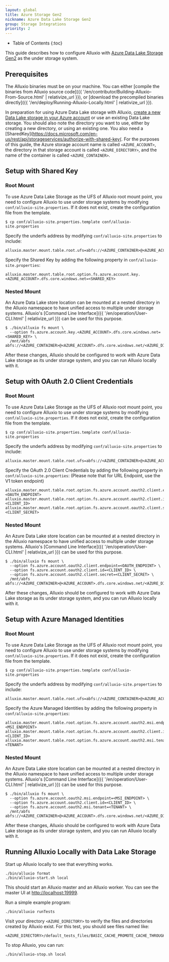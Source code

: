 ```yaml
---
layout: global
title: Azure Storage Gen2
nickname: Azure Data Lake Storage Gen2 
group: Storage Integrations
priority: 2
---
```


* Table of Contents
{:toc}

This guide describes how to configure Alluxio with [Azure Data Lake Storage Gen2](https://docs.microsoft.com/en-in/azure/storage/blobs/data-lake-storage-introduction) as the under storage system.

## Prerequisites

The Alluxio binaries must be on your machine.
You can either [compile the binaries from Alluxio source code]({{ '/en/contributor/Building-Alluxio-From-Source.html' | relativize_url }}),
or [download the precompiled binaries directly]({{ '/en/deploy/Running-Alluxio-Locally.html' | relativize_url }}).

In preparation for using Azure Data Lake storage with Alluxio, [create a new Data Lake storage in your Azure
account](https://docs.microsoft.com/en-in/azure/storage/blobs/create-data-lake-storage-account) or use an existing Data Lake storage. 
You should also note the directory you want to use, either by creating a new directory, or using an existing one. You also need a 
[SharedKey](https://docs.microsoft.com/en-us/rest/api/storageservices/authorize-with-shared-key(.
For the purposes of this guide, the Azure storage account name is called `<AZURE_ACCOUNT>`,
the directory in that storage account is called `<AZURE_DIRECTORY>`, and the name of the container is called `<AZURE_CONTAINER>`.


## Setup with Shared Key

### Root Mount

To use Azure Data Lake Storage as the UFS of Alluxio root mount point,
you need to configure Alluxio to use under storage systems by modifying
`conf/alluxio-site.properties`. If it does not exist, create the configuration file from the
template.

```console
$ cp conf/alluxio-site.properties.template conf/alluxio-site.properties
```

Specify the underfs address by modifying `conf/alluxio-site.properties` to include:

```properties
alluxio.master.mount.table.root.ufs=abfs://<AZURE_CONTAINER>@<AZURE_ACCOUNT>.dfs.core.windows.net/<AZURE_DIRECTORY>/
```

Specify the Shared Key by adding the following property in `conf/alluxio-site.properties`:

```properties
alluxio.master.mount.table.root.option.fs.azure.account.key.<AZURE_ACCOUNT>.dfs.core.windows.net=<SHARED_KEY>
```

### Nested Mount
An Azure Data Lake store location can be mounted at a nested directory in the Alluxio namespace to have unified access
to multiple under storage systems. Alluxio's
[Command Line Interface]({{ '/en/operation/User-CLI.html' | relativize_url }}) can be used for this purpose.

```console
$ ./bin/alluxio fs mount \
  --option fs.azure.account.key.<AZURE_ACCOUNT>.dfs.core.windows.net=<SHARED_KEY> \
  /mnt/abfs abfs://<AZURE_CONTAINER>@<AZURE_ACCOUNT>.dfs.core.windows.net/<AZURE_DIRECTORY>/
```

After these changes, Alluxio should be configured to work with Azure Data Lake storage as its under storage system, and you can run Alluxio locally with it.

## Setup with OAuth 2.0 Client Credentials

### Root Mount

To use Azure Data Lake Storage as the UFS of Alluxio root mount point,
you need to configure Alluxio to use under storage systems by modifying
`conf/alluxio-site.properties`. If it does not exist, create the configuration file from the
template.

```console
$ cp conf/alluxio-site.properties.template conf/alluxio-site.properties
```

Specify the underfs address by modifying `conf/alluxio-site.properties` to include:

```properties
alluxio.master.mount.table.root.ufs=abfs://<AZURE_CONTAINER>@<AZURE_ACCOUNT>.dfs.core.windows.net/<AZURE_DIRECTORY>/
```

Specify the OAuth 2.0 Client Credentials by adding the following property in `conf/alluxio-site.properties`:
(Please note that for URL Endpoint, use the V1 token endpoint)

```properties
alluxio.master.mount.table.root.option.fs.azure.account.oauth2.client.endpoint=<OAUTH_ENDPOINT>
alluxio.master.mount.table.root.option.fs.azure.account.oauth2.client.id=<CLIENT_ID>
alluxio.master.mount.table.root.option.fs.azure.account.oauth2.client.secret=<CLIENT_SECRET>
```

### Nested Mount
An Azure Data Lake store location can be mounted at a nested directory in the Alluxio namespace to have unified access
to multiple under storage systems. Alluxio's
[Command Line Interface]({{ '/en/operation/User-CLI.html' | relativize_url }}) can be used for this purpose.

```console
$ ./bin/alluxio fs mount \
  --option fs.azure.account.oauth2.client.endpoint=<OAUTH_ENDPOINT> \
  --option fs.azure.account.oauth2.client.id=<CLIENT_ID> \
  --option fs.azure.account.oauth2.client.secret=<CLIENT_SECRET> \
  /mnt/abfs abfs://<AZURE_CONTAINER>@<AZURE_ACCOUNT>.dfs.core.windows.net/<AZURE_DIRECTORY>/
```

After these changes, Alluxio should be configured to work with Azure Data Lake storage as its under storage system, and you can run Alluxio locally with it.

## Setup with Azure Managed Identities

### Root Mount

To use Azure Data Lake Storage as the UFS of Alluxio root mount point,
you need to configure Alluxio to use under storage systems by modifying
`conf/alluxio-site.properties`. If it does not exist, create the configuration file from the
template.

```console
$ cp conf/alluxio-site.properties.template conf/alluxio-site.properties
```

Specify the underfs address by modifying `conf/alluxio-site.properties` to include:

```properties
alluxio.master.mount.table.root.ufs=abfs://<AZURE_CONTAINER>@<AZURE_ACCOUNT>.dfs.core.windows.net/<AZURE_DIRECTORY>/
```

Specify the Azure Managed Identities by adding the following property in `conf/alluxio-site.properties`:

```properties
alluxio.master.mount.table.root.option.fs.azure.account.oauth2.msi.endpoint=<MSI_ENDPOINT>
alluxio.master.mount.table.root.option.fs.azure.account.oauth2.client.id=<CLIENT_ID>
alluxio.master.mount.table.root.option.fs.azure.account.oauth2.msi.tenant=<TENANT>
```

### Nested Mount
An Azure Data Lake store location can be mounted at a nested directory in the Alluxio namespace to have unified access
to multiple under storage systems. Alluxio's
[Command Line Interface]({{ '/en/operation/User-CLI.html' | relativize_url }}) can be used for this purpose.

```console
$ ./bin/alluxio fs mount \
  --option fs.azure.account.oauth2.msi.endpoint=<MSI_ENDPOINT> \
  --option fs.azure.account.oauth2.client.id=<CLIENT_ID> \
  --option fs.azure.account.oauth2.msi.tenant=<TENANT> \
  /mnt/abfs abfs://<AZURE_CONTAINER>@<AZURE_ACCOUNT>.dfs.core.windows.net/<AZURE_DIRECTORY>/
```

After these changes, Alluxio should be configured to work with Azure Data Lake storage as its under storage system, and you can run Alluxio locally with it.

## Running Alluxio Locally with Data Lake Storage

Start up Alluxio locally to see that everything works.

```console
./bin/alluxio format
./bin/alluxio-start.sh local
```

This should start an Alluxio master and an Alluxio worker. You can see the master UI at
[http://localhost:19999](http://localhost:19999).

Run a simple example program:

```console
./bin/alluxio runTests
```

Visit your directory `<AZURE_DIRECTORY>` to verify the files and directories created by Alluxio exist. For this test, you should see files named like:

```
<AZURE_DIRECTORY>/default_tests_files/BASIC_CACHE_PROMOTE_CACHE_THROUGH
```

To stop Alluxio, you can run:

```console
./bin/alluxio-stop.sh local
```
